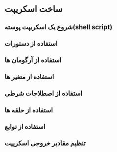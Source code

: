 # ساخت اسکریپت

## شروع یک اسکریپت پوسته(shell script)
## استفاده از دستورات
## استفاده از آرگومان ها
## استفاده از متغیر ها
## استفاده از اصطلاحات شرطی
## استفاده از حلقه ها
## استفاده از توابع
## تنظیم مقادیر خروجی اسکریپت


